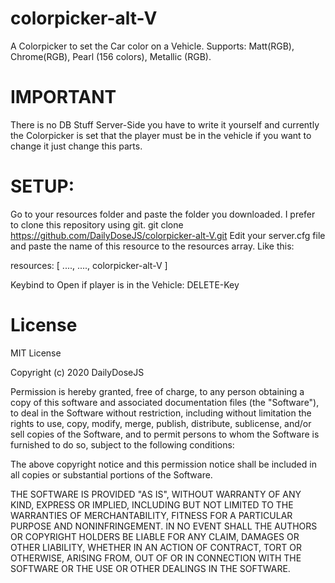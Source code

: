 # colorpicker-alt-V
A Colorpicker to set the Car color on a Vehicle.
Supports: Matt(RGB), Chrome(RGB), Pearl (156 colors), Metallic (RGB).

# IMPORTANT
There is no DB Stuff Server-Side you have to write it yourself and currently the Colorpicker is set that the player must be in the vehicle if you want to change it just change this parts.

# SETUP:
Go to your resources folder and paste the folder you downloaded. I prefer to clone this repository using git.
git clone https://github.com/DailyDoseJS/colorpicker-alt-V.git
Edit your server.cfg file and paste the name of this resource to the resources array. Like this:

resources: [
    ....,
    ....,
    colorpicker-alt-V
]

Keybind to Open if player is in the Vehicle: DELETE-Key

# License

MIT License

Copyright (c) 2020 DailyDoseJS

Permission is hereby granted, free of charge, to any person obtaining a copy of this software and associated documentation files (the "Software"), to deal in the Software without restriction, including without limitation the rights to use, copy, modify, merge, publish, distribute, sublicense, and/or sell copies of the Software, and to permit persons to whom the Software is furnished to do so, subject to the following conditions:

The above copyright notice and this permission notice shall be included in all copies or substantial portions of the Software.

THE SOFTWARE IS PROVIDED "AS IS", WITHOUT WARRANTY OF ANY KIND, EXPRESS OR IMPLIED, INCLUDING BUT NOT LIMITED TO THE WARRANTIES OF MERCHANTABILITY, FITNESS FOR A PARTICULAR PURPOSE AND NONINFRINGEMENT. IN NO EVENT SHALL THE AUTHORS OR COPYRIGHT HOLDERS BE LIABLE FOR ANY CLAIM, DAMAGES OR OTHER LIABILITY, WHETHER IN AN ACTION OF CONTRACT, TORT OR OTHERWISE, ARISING FROM, OUT OF OR IN CONNECTION WITH THE SOFTWARE OR THE USE OR OTHER DEALINGS IN THE SOFTWARE.

